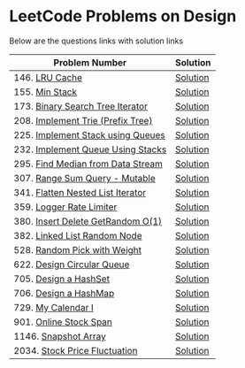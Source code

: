 # LeetCode Problems on Design

Below are the questions links with solution links

|Problem Number|Solution|
|--------------|--------|
|146. [LRU Cache](https://leetcode.com/problems/lru-cache/)|[Solution](https://github.com/HarshOza36/LeetCode_Problems/blob/main/Design/P146%20-%20LRUCache.py)|
|155. [Min Stack](https://leetcode.com/problems/min-stack/)|[Solution](https://github.com/HarshOza36/LeetCode_Problems/blob/main/Design/P155%20-%20minStack.py)|
|173. [Binary Search Tree Iterator](https://leetcode.com/problems/binary-search-tree-iterator/)|[Solution](https://github.com/HarshOza36/LeetCode_Problems/blob/main/Design/P173%20-%20binarySearchTreeIterator.py)|
|208. [Implement Trie (Prefix Tree)](https://leetcode.com/problems/implement-trie-prefix-tree/)|[Solution](<https://github.com/HarshOza36/LeetCode_Problems/blob/main/Design/P208%20-%20implementTrie(PrefixTree).py>)|
|225. [Implement Stack using Queues](https://leetcode.com/problems/implement-stack-using-queues/description/)|[Solution](https://github.com/HarshOza36/LeetCode_Problems/blob/main/Design/P225%20-%20implementStackUsingQueues.py)|
|232. [Implement Queue Using Stacks](https://leetcode.com/problems/implement-queue-using-stacks/)|[Solution](https://github.com/HarshOza36/LeetCode_Problems/blob/main/Design/P232%20-%20implementQueueUsingStacks.py)|
|295. [Find Median from Data Stream](https://leetcode.com/problems/find-median-from-data-stream/)|[Solution](https://github.com/HarshOza36/LeetCode_Problems/blob/main/Design/P295%20-%20findMedianFromDataStream.py)|
|307. [Range Sum Query - Mutable](https://leetcode.com/problems/range-sum-query-mutable/)|[Solution](https://github.com/HarshOza36/LeetCode_Problems/blob/main/Design/P307%20-%20rangeSumQuery_Mutable.py)|
|341. [Flatten Nested List Iterator](https://leetcode.com/problems/flatten-nested-list-iterator/)|[Solution](https://github.com/HarshOza36/LeetCode_Problems/blob/main/Design/P341%20-%20flattenNestedListIterator.py)|
|359. [Logger Rate Limiter](https://leetcode.com/problems/logger-rate-limiter/)|[Solution](https://github.com/HarshOza36/LeetCode_Problems/blob/main/Design/P359%20-%20loggerRateLimiter.py)|
|380. [Insert Delete GetRandom O(1)](https://leetcode.com/problems/insert-delete-getrandom-o1/)|[Solution](<https://github.com/HarshOza36/LeetCode_Problems/blob/main/Design/P380%20-%20insertDeleteGetRandom_O(1).py>)|
|382. [Linked List Random Node](https://leetcode.com/problems/linked-list-random-node/description/)|[Solution](https://github.com/HarshOza36/LeetCode_Problems/blob/main/Design/P382%20-%20linkedListRandomNode.py)|
|528. [Random Pick with Weight](https://leetcode.com/problems/random-pick-with-weight/description/)|[Solution](https://github.com/HarshOza36/LeetCode_Problems/blob/main/Design/P528%20-%20randomPickWithWeight.py)|
|622. [Design Circular Queue](https://leetcode.com/problems/design-circular-queue/)|[Solution](https://github.com/HarshOza36/LeetCode_Problems/blob/main/Design/P622%20-%20designCircularQueue.py)|
|705. [Design a HashSet](https://leetcode.com/problems/design-hashset)|[Solution](https://github.com/HarshOza36/LeetCode_Problems/blob/main/Design/P705.%20Design%20Hashset.py)|
|706. [Design a HashMap](https://leetcode.com/problems/design-hashmap)|[Solution](https://github.com/HarshOza36/LeetCode_Problems/blob/main/Design/P706.%20Design%20Hashmap.py)|
|729. [My Calendar I](https://leetcode.com/problems/my-calendar-i/)|[Solution](https://github.com/HarshOza36/LeetCode_Problems/blob/main/Design/P729%20-%20myCalendar_I.py)|
|901. [Online Stock Span](https://leetcode.com/problems/online-stock-span/)|[Solution](https://github.com/HarshOza36/LeetCode_Problems/blob/main/Design/P901%20-%20onlineStockSpan.py)|
|1146. [Snapshot Array](https://leetcode.com/problems/snapshot-array/)|[Solution](https://github.com/HarshOza36/LeetCode_Problems/blob/main/Design/P1146%20-%20snapshotArray.py)|
|2034. [Stock Price Fluctuation](https://leetcode.com/problems/stock-price-fluctuation/description/)|[Solution](https://github.com/HarshOza36/LeetCode_Problems/blob/main/Design/P2034%20-%20stockPriceFluctuation.py)|


